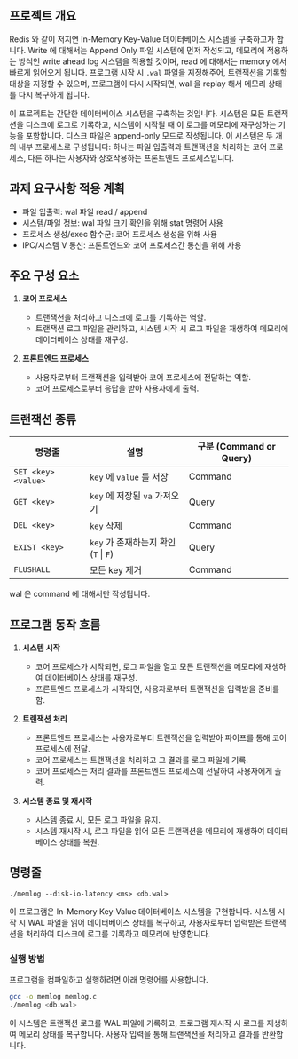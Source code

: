 ## 프로젝트 개요

Redis 와 같이 저지연 In-Memory Key-Value 데이터베이스 시스템을 구축하고자 합니다. Write 에 대해서는 Append Only 파일 시스템에 먼저 작성되고, 메모리에 적용하는 방식인 write ahead log 시스템을 적용할 것이며, read 에 대해서는 memory 에서 빠르게 읽어오게 됩니다. 프로그램 시작 시 `.wal` 파일을 지정해주어, 트랜잭션을 기록할 대상을 지정할 수 있으며, 프로그램이 다시 시작되면, wal 을 replay 해서 메모리 상태를 다시 복구하게 됩니다.

이 프로젝트는 간단한 데이터베이스 시스템을 구축하는 것입니다. 시스템은 모든 트랜잭션을 디스크에 로그로 기록하고, 시스템이 시작될 때 이 로그를 메모리에 재구성하는 기능을 포함합니다. 디스크 파일은 append-only 모드로 작성됩니다. 이 시스템은 두 개의 내부 프로세스로 구성됩니다: 하나는 파일 입출력과 트랜잭션을 처리하는 코어 프로세스, 다른 하나는 사용자와 상호작용하는 프론트엔드 프로세스입니다.

## 과제 요구사항 적용 계획

- 파일 입출력: wal 파일 read / append
- 시스템/파일 정보: wal 파일 크기 확인을 위해 stat 명령어 사용
- 프로세스 생성/exec 함수군: 코어 프로세스 생성을 위해 사용
- IPC/시스템 V 통신: 프론트엔드와 코어 프로세스간 통신을 위해 사용

## 주요 구성 요소

1. **코어 프로세스**
   - 트랜잭션을 처리하고 디스크에 로그를 기록하는 역할.
   - 트랜잭션 로그 파일을 관리하고, 시스템 시작 시 로그 파일을 재생하여 메모리에 데이터베이스 상태를 재구성.

2. **프론트엔드 프로세스**
   - 사용자로부터 트랜잭션을 입력받아 코어 프로세스에 전달하는 역할.
   - 코어 프로세스로부터 응답을 받아 사용자에게 출력.

## 트랜잭션 종류

| 명령줄                 | 설명                            | 구분 (Command or Query) |
| ------------------- | ----------------------------- | --------------------- |
| `SET <key> <value>` | `key` 에 `value` 를 저장          | Command               |
| `GET <key>`         | `key` 에 저장된 `va` 가져오기         | Query                 |
| `DEL <key>`         | `key` 삭제                      | Command               |
| `EXIST <key>`       | `key` 가 존재하는지 확인 (`T` \| `F`) | Query                 |
| `FLUSHALL`          | 모든 key 제거                     | Command               |

wal 은 command 에 대해서만 작성됩니다.

## 프로그램 동작 흐름

1. **시스템 시작**
   - 코어 프로세스가 시작되면, 로그 파일을 열고 모든 트랜잭션을 메모리에 재생하여 데이터베이스 상태를 재구성.
   - 프론트엔드 프로세스가 시작되면, 사용자로부터 트랜잭션을 입력받을 준비를 함.

2. **트랜잭션 처리**
   - 프론트엔드 프로세스는 사용자로부터 트랜잭션을 입력받아 파이프를 통해 코어 프로세스에 전달.
   - 코어 프로세스는 트랜잭션을 처리하고 그 결과를 로그 파일에 기록.
   - 코어 프로세스는 처리 결과를 프론트엔드 프로세스에 전달하여 사용자에게 출력.

3. **시스템 종료 및 재시작**
   - 시스템 종료 시, 모든 로그 파일을 유지.
   - 시스템 재시작 시, 로그 파일을 읽어 모든 트랜잭션을 메모리에 재생하여 데이터베이스 상태를 복원.

## 명령줄

```
./memlog --disk-io-latency <ms> <db.wal>
```

이 프로그램은 In-Memory Key-Value 데이터베이스 시스템을 구현합니다. 시스템 시작 시 WAL 파일을 읽어 데이터베이스 상태를 복구하고, 사용자로부터 입력받은 트랜잭션을 처리하여 디스크에 로그를 기록하고 메모리에 반영합니다.

### 실행 방법

프로그램을 컴파일하고 실행하려면 아래 명령어를 사용합니다.

```sh
gcc -o memlog memlog.c
./memlog <db.wal>
```

이 시스템은 트랜잭션 로그를 WAL 파일에 기록하고, 프로그램 재시작 시 로그를 재생하여 메모리 상태를 복구합니다. 사용자 입력을 통해 트랜잭션을 처리하고 결과를 반환합니다.
